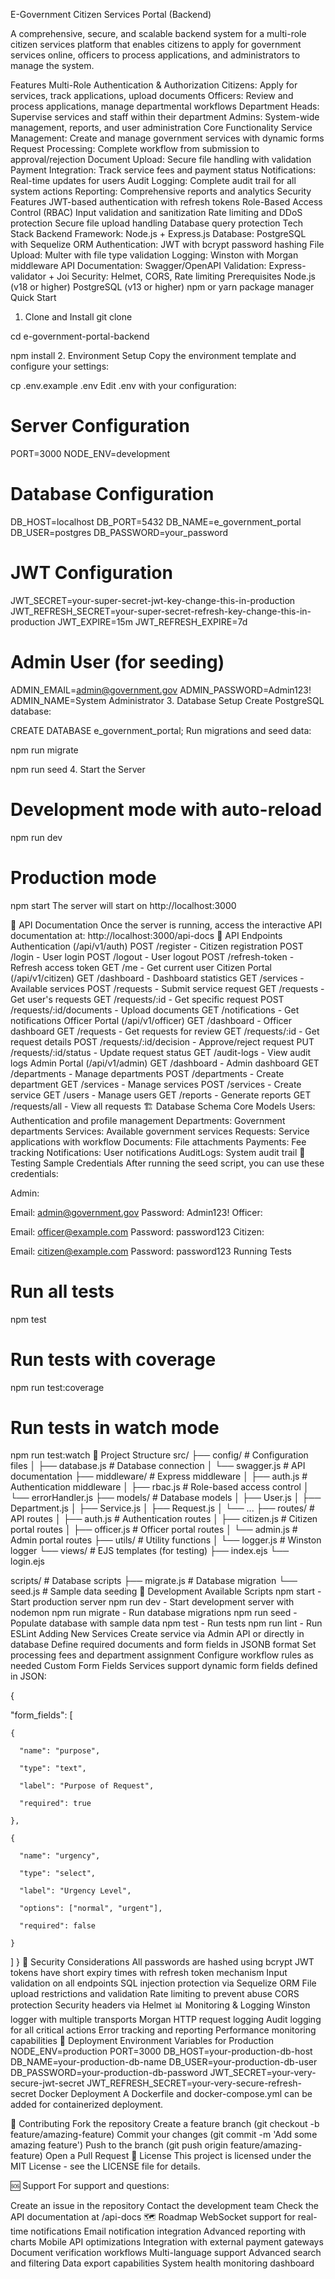 E-Government Citizen Services Portal (Backend)

A comprehensive, secure, and scalable backend system for a multi-role citizen services platform that enables citizens to apply for government services online, officers to process applications, and administrators to manage the system.

Features
Multi-Role Authentication & Authorization
Citizens: Apply for services, track applications, upload documents
Officers: Review and process applications, manage departmental workflows
Department Heads: Supervise services and staff within their department
Admins: System-wide management, reports, and user administration
Core Functionality
Service Management: Create and manage government services with dynamic forms
Request Processing: Complete workflow from submission to approval/rejection
Document Upload: Secure file handling with validation
Payment Integration: Track service fees and payment status
Notifications: Real-time updates for users
Audit Logging: Complete audit trail for all system actions
Reporting: Comprehensive reports and analytics
Security Features
JWT-based authentication with refresh tokens
Role-Based Access Control (RBAC)
Input validation and sanitization
Rate limiting and DDoS protection
Secure file upload handling
Database query protection
Tech Stack
Backend Framework: Node.js + Express.js
Database: PostgreSQL with Sequelize ORM
Authentication: JWT with bcrypt password hashing
File Upload: Multer with file type validation
Logging: Winston with Morgan middleware
API Documentation: Swagger/OpenAPI
Validation: Express-validator + Joi
Security: Helmet, CORS, Rate limiting
Prerequisites
Node.js (v18 or higher)
PostgreSQL (v13 or higher)
npm or yarn package manager
Quick Start

1. Clone and Install
   git clone <repository-url>

cd e-government-portal-backend

npm install 2. Environment Setup
Copy the environment template and configure your settings:

cp .env.example .env
Edit .env with your configuration:

# Server Configuration

PORT=3000
NODE_ENV=development

# Database Configuration

DB_HOST=localhost
DB_PORT=5432
DB_NAME=e_government_portal
DB_USER=postgres
DB_PASSWORD=your_password

# JWT Configuration

JWT_SECRET=your-super-secret-jwt-key-change-this-in-production
JWT_REFRESH_SECRET=your-super-secret-refresh-key-change-this-in-production
JWT_EXPIRE=15m
JWT_REFRESH_EXPIRE=7d

# Admin User (for seeding)

ADMIN_EMAIL=admin@government.gov
ADMIN_PASSWORD=Admin123!
ADMIN_NAME=System Administrator 3. Database Setup
Create PostgreSQL database:

CREATE DATABASE e_government_portal;
Run migrations and seed data:

npm run migrate

npm run seed 4. Start the Server

# Development mode with auto-reload

npm run dev

# Production mode

npm start
The server will start on http://localhost:3000

📖 API Documentation
Once the server is running, access the interactive API documentation at: http://localhost:3000/api-docs
🎯 API Endpoints
Authentication (/api/v1/auth)
POST /register - Citizen registration
POST /login - User login
POST /logout - User logout
POST /refresh-token - Refresh access token
GET /me - Get current user
Citizen Portal (/api/v1/citizen)
GET /dashboard - Dashboard statistics
GET /services - Available services
POST /requests - Submit service request
GET /requests - Get user's requests
GET /requests/:id - Get specific request
POST /requests/:id/documents - Upload documents
GET /notifications - Get notifications
Officer Portal (/api/v1/officer)
GET /dashboard - Officer dashboard
GET /requests - Get requests for review
GET /requests/:id - Get request details
POST /requests/:id/decision - Approve/reject request
PUT /requests/:id/status - Update request status
GET /audit-logs - View audit logs
Admin Portal (/api/v1/admin)
GET /dashboard - Admin dashboard
GET /departments - Manage departments
POST /departments - Create department
GET /services - Manage services
POST /services - Create service
GET /users - Manage users
GET /reports - Generate reports
GET /requests/all - View all requests
🏗 Database Schema
Core Models
Users: Authentication and profile management
Departments: Government departments
Services: Available government services
Requests: Service applications with workflow
Documents: File attachments
Payments: Fee tracking
Notifications: User notifications
AuditLogs: System audit trail
🧪 Testing
Sample Credentials
After running the seed script, you can use these credentials:

Admin:

Email: admin@government.gov
Password: Admin123!
Officer:

Email: officer@example.com
Password: password123
Citizen:

Email: citizen@example.com
Password: password123
Running Tests

# Run all tests

npm test

# Run tests with coverage

npm run test:coverage

# Run tests in watch mode

npm run test:watch
📁 Project Structure
src/
├── config/ # Configuration files
│ ├── database.js # Database connection
│ └── swagger.js # API documentation
├── middleware/ # Express middleware
│ ├── auth.js # Authentication middleware
│ ├── rbac.js # Role-based access control
│ └── errorHandler.js
├── models/ # Database models
│ ├── User.js
│ ├── Department.js
│ ├── Service.js
│ ├── Request.js
│ └── ...
├── routes/ # API routes
│ ├── auth.js # Authentication routes
│ ├── citizen.js # Citizen portal routes
│ ├── officer.js # Officer portal routes
│ └── admin.js # Admin portal routes
├── utils/ # Utility functions
│ └── logger.js # Winston logger
└── views/ # EJS templates (for testing)
├── index.ejs
└── login.ejs

scripts/ # Database scripts
├── migrate.js # Database migration
└── seed.js # Sample data seeding
🔧 Development
Available Scripts
npm start - Start production server
npm run dev - Start development server with nodemon
npm run migrate - Run database migrations
npm run seed - Populate database with sample data
npm test - Run tests
npm run lint - Run ESLint
Adding New Services
Create service via Admin API or directly in database
Define required documents and form fields in JSONB format
Set processing fees and department assignment
Configure workflow rules as needed
Custom Form Fields
Services support dynamic form fields defined in JSON:

{

"form_fields": [

    {

      "name": "purpose",

      "type": "text",

      "label": "Purpose of Request",

      "required": true

    },

    {

      "name": "urgency",

      "type": "select",

      "label": "Urgency Level",

      "options": ["normal", "urgent"],

      "required": false

    }

]
}
🔐 Security Considerations
All passwords are hashed using bcrypt
JWT tokens have short expiry times with refresh token mechanism
Input validation on all endpoints
SQL injection protection via Sequelize ORM
File upload restrictions and validation
Rate limiting to prevent abuse
CORS protection
Security headers via Helmet
📊 Monitoring & Logging
Winston logger with multiple transports
Morgan HTTP request logging
Audit logging for all critical actions
Error tracking and reporting
Performance monitoring capabilities
🚀 Deployment
Environment Variables for Production
NODE_ENV=production
PORT=3000
DB_HOST=your-production-db-host
DB_NAME=your-production-db-name
DB_USER=your-production-db-user
DB_PASSWORD=your-production-db-password
JWT_SECRET=your-very-secure-jwt-secret
JWT_REFRESH_SECRET=your-very-secure-refresh-secret
Docker Deployment
A Dockerfile and docker-compose.yml can be added for containerized deployment.

🤝 Contributing
Fork the repository
Create a feature branch (git checkout -b feature/amazing-feature)
Commit your changes (git commit -m 'Add some amazing feature')
Push to the branch (git push origin feature/amazing-feature)
Open a Pull Request
📝 License
This project is licensed under the MIT License - see the LICENSE file for details.

🆘 Support
For support and questions:

Create an issue in the repository
Contact the development team
Check the API documentation at /api-docs
🗺 Roadmap
WebSocket support for real-time notifications
Email notification integration
Advanced reporting with charts
Mobile API optimizations
Integration with external payment gateways
Document verification workflows
Multi-language support
Advanced search and filtering
Data export capabilities
System health monitoring dashboard
